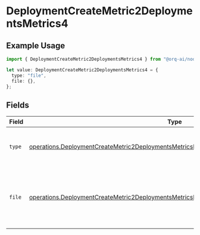 # DeploymentCreateMetric2DeploymentsMetrics4

## Example Usage

```typescript
import { DeploymentCreateMetric2DeploymentsMetrics4 } from "@orq-ai/node/models/operations";

let value: DeploymentCreateMetric2DeploymentsMetrics4 = {
  type: "file",
  file: {},
};
```

## Fields

| Field                                                                                                                                                                                                    | Type                                                                                                                                                                                                     | Required                                                                                                                                                                                                 | Description                                                                                                                                                                                              |
| -------------------------------------------------------------------------------------------------------------------------------------------------------------------------------------------------------- | -------------------------------------------------------------------------------------------------------------------------------------------------------------------------------------------------------- | -------------------------------------------------------------------------------------------------------------------------------------------------------------------------------------------------------- | -------------------------------------------------------------------------------------------------------------------------------------------------------------------------------------------------------- |
| `type`                                                                                                                                                                                                   | [operations.DeploymentCreateMetric2DeploymentsMetricsRequestRequestBodyChoices3Content4Type](../../models/operations/deploymentcreatemetric2deploymentsmetricsrequestrequestbodychoices3content4type.md) | :heavy_check_mark:                                                                                                                                                                                       | The type of the content part. Always `file`.                                                                                                                                                             |
| `file`                                                                                                                                                                                                   | [operations.DeploymentCreateMetric2DeploymentsMetricsFile](../../models/operations/deploymentcreatemetric2deploymentsmetricsfile.md)                                                                     | :heavy_check_mark:                                                                                                                                                                                       | File data for the content part. Must contain either file_data or uri, but not both.                                                                                                                      |